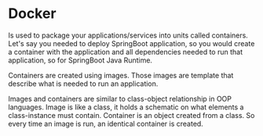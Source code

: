 # Docker

Is used to package your applications/services into units called containers. Let's say you needed to deploy SpringBoot application, so you would create a container with the application and all dependencies needed to run that application, so for SpringBoot Java Runtime.

Containers are created using images. Those images are template that describe what is needed to run an application.

Images and containers are similar to class-object relationship in OOP languages. Image is like a class, it holds a schematic on what elements a class-instance must contain. Container is an object created from a class. So every time an image is run, an identical container is created.
